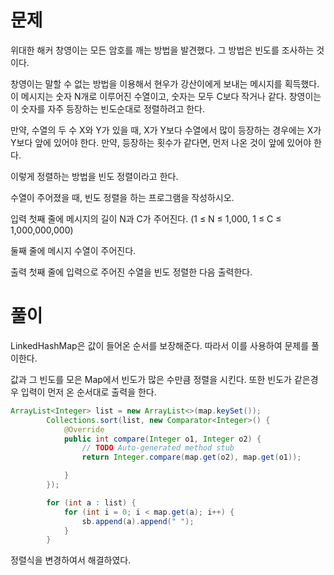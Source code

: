 # 문제
위대한 해커 창영이는 모든 암호를 깨는 방법을 발견했다. 그 방법은 빈도를 조사하는 것이다.

창영이는 말할 수 없는 방법을 이용해서 현우가 강산이에게 보내는 메시지를 획득했다. 
이 메시지는 숫자 N개로 이루어진 수열이고, 숫자는 모두 C보다 작거나 같다. 창영이는 이 숫자를 자주 등장하는 빈도순대로 정렬하려고 한다.

만약, 수열의 두 수 X와 Y가 있을 때, X가 Y보다 수열에서 많이 등장하는 경우에는 X가 Y보다 앞에 있어야 한다.
만약, 등장하는 횟수가 같다면, 먼저 나온 것이 앞에 있어야 한다.

이렇게 정렬하는 방법을 빈도 정렬이라고 한다.

수열이 주어졌을 때, 빈도 정렬을 하는 프로그램을 작성하시오.

입력
첫째 줄에 메시지의 길이 N과 C가 주어진다. (1 ≤ N ≤ 1,000, 1 ≤ C ≤ 1,000,000,000)

둘째 줄에 메시지 수열이 주어진다.

출력
첫째 줄에 입력으로 주어진 수열을 빈도 정렬한 다음 출력한다.


# 풀이
LinkedHashMap은 값이 들어온 순서를 보장해준다.
따라서 이를 사용하여 문제를 풀이한다.

값과 그 빈도를 모은 Map에서 빈도가 많은 수만큼 정렬을 시킨다.
또한 빈도가 같은경우 입력이 먼저 온 순서대로 출력을 한다.

```java
ArrayList<Integer> list = new ArrayList<>(map.keySet());
		Collections.sort(list, new Comparator<Integer>() {
			@Override
			public int compare(Integer o1, Integer o2) {
				// TODO Auto-generated method stub
				return Integer.compare(map.get(o2), map.get(o1));

			}
		});

		for (int a : list) {
			for (int i = 0; i < map.get(a); i++) {
				sb.append(a).append(" ");
			}
		}
 ```
정렬식을 변경하여서 해결하였다.
